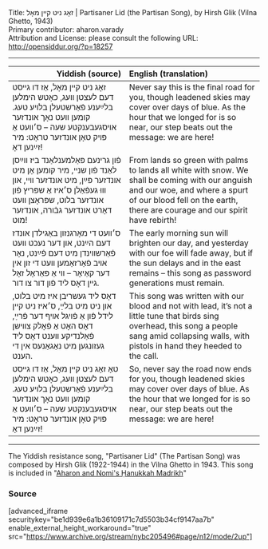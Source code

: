<html>
<head></head>
<body>
Title: זאָג ניט קײן מאָל | Partisaner Lid (the Partisan Song), by Hirsh Glik (Vilna Ghetto, 1943)<br />
Primary contributor: aharon.varady<br />
Attribution and License: please consult the following URL: <a href="http://opensiddur.org/?p=18257">http://opensiddur.org/?p=18257</a>
<p />
<hr />

<table style="margin-left: auto;margin-right: auto;" class="draggable">
<thead><tr><th id="x" style="text-align: right;">Yiddish (source)</th><th style="text-align: left;">English (translation)</th></tr></thead>
<tbody>
<tr>
<td style="vertical-align:top;" width="46%">
<div class="yiddish"><span lang="he">
זאָג ניט קײן מאָל, אַז דו גײסט דעם לעצטן װעג, 
כאָטש הימלען בלײַענע פֿאַרשטעלן בלױע טעג.
קומען װעט נאָך אונדזער אױסגעבענקטע שעה – 
ס׳װעט אַ פּױק טאָן אונדזער טראָט: מיר זײַנען דאָ!   
</span></div></td>

<td style="vertical-align:top;" width="53%"><div class="english">
Never say this is the final road for you, 
though leadened skies may cover over days of blue. 
As the hour that we longed for is so near, 
our step beats out the message: we are here!
</div></td>
</tr>


<tr>
<td style="vertical-align:top;" width="46%">
<div class="yiddish"><span lang="he">
פֿון גרינעם פּאַלמענלאַנד ביז װײַסן לאַנד פֿון שנײ, 
מיר קומען אָן מיט אונדזער פּײַן, מיט אונדזער װײ, 
און װוּ געפֿאַלן ס׳איז אַ שפּריץ פֿון אונדזער בלוט, 
שפּראָצן װעט דאָרט אונדזער גבֿורה, אונדזער מוט! 
</span></div></td>

<td style="vertical-align:top;" width="53%"><div class="english">
From lands so green with palms to lands all white with snow. 
We shall be coming with our anguish and our woe, 
and where a spurt of our blood fell on the earth, 
there are courage and our spirit have rebirth!
</div></td>
</tr>


<tr>
<td style="vertical-align:top;" width="46%">
<div class="yiddish"><span lang="he">
ס׳װעט די מאָרגנזון באַגילדן אונדז דעם הײַנט,
און דער נעכט װעט פֿאַרשװינדן מיט דעם פֿײַנט, 
נאָר אױב פֿאַרזאַמען װעט די זון אין דער קאַיאָר – 
װי אַ פּאַראָל זאָל גײן דאָס ליד פֿון דור צו דור.   
</span></div></td>

<td style="vertical-align:top;" width="53%"><div class="english">
The early morning sun will brighten our day, 
and yesterday with our foe will fade away, 
but if the sun delays and in the east remains – 
this song as password generations must remain.
</div></td>
</tr>


<tr>
<td style="vertical-align:top;" width="46%">
<div class="yiddish"><span lang="he">
דאָס ליד געשריבן איז מיט בלוט, און ניט מיט בלײַ, 
ס׳איז ניט קײן לידל פֿון אַ פֿױגל אױף דער פֿרײַ, 
דאָס האָט אַ פֿאָלק צװישן פֿאַלנדיקע װענט דאָס ליד 
געזונגען מיט נאַגאַנעס אין די הענט. 
</span></div></td>

<td style="vertical-align:top;" width="53%"><div class="english">
This song was written with our blood and not with lead, 
it’s not a little tune that birds sing overhead, 
this song a people sang amid collapsing walls, 
with pistols in hand they heeded to the call.
</div></td>
</tr>


<tr>
<td style="vertical-align:top;" width="46%">
<div class="yiddish"><span lang="he">
טאָ זאָג ניט קײן מאָל, אַז דו גײסט דעם לעצטן װעג, 
כאָטש הימלען בלײַענע פֿאַרשטעלן בלױע טעג. 
קומען װעט נאָך אונדזער אױסגעבענקטע שעה – 
ס׳װעט אַ פּױק טאָן אונדזער טראָט: מיר זײַנען דאָ!   
</span></div></td>

<td style="vertical-align:top;" width="53%"><div class="english">
So, never say the road now ends for you, 
though leadened skies may cover over days of blue. 
As the hour that we longed for is so near, 
our step beats out the message: we are here!
</div></td></tr>
</tbody></table>

<hr />

The Yiddish resistance song, "Partisaner Lid" (The Partisan Song) was composed by Hirsh Glik (1922-1944) in the Vilna Ghetto in 1943. This song is included in "<a href="https://opensiddur.org/compilations/madrikhim/hanukkah/nomi-and-aharons-hanukkah-madrikh/">Aharon and Nomi's Ḥanukkah Madrikh</a>"

<h3>Source</h3>

[advanced_iframe securitykey="be1d939e6a1b36109171c7d5503b34cf9147aa7b" enable_external_height_workaround="true" src="https://www.archive.org/stream/nybc205496#page/n12/mode/2up"]
</body>
</html>
